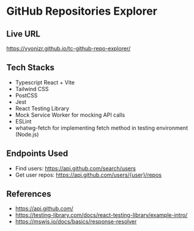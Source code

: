 # GitHub Repositories Explorer

## Live URL

https://vyonizr.github.io/tc-github-repo-explorer/

## Tech Stacks

- Typescript React + Vite
- Tailwind CSS
- PostCSS
- Jest
- React Testing Library
- Mock Service Worker for mocking API calls
- ESLint
- whatwg-fetch for implementing fetch method in testing environment (Node.js)

## Endpoints Used

- Find users: https://api.github.com/search/users
- Get user repos: https://api.github.com/users/{user}/repos

## References

- https://api.github.com/
- https://testing-library.com/docs/react-testing-library/example-intro/
- https://mswjs.io/docs/basics/response-resolver